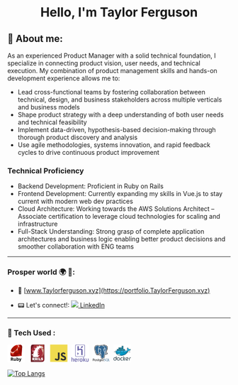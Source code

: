 
  
<h1 align="center">
  Hello, I'm Taylor Ferguson
</h1>

## 🌄 About me: 

 <!-- ### Product Manager (PMC) with Full-Stack Development Experience -->

As an experienced Product Manager with a solid technical foundation, I specialize in connecting product vision, user needs, and technical execution. My combination of product management skills and hands-on development experience allows me to:

- Lead cross-functional teams by fostering collaboration between technical, design, and business stakeholders across multiple verticals and business models
- Shape product strategy with a deep understanding of both user needs and technical feasibility
- Implement data-driven, hypothesis-based decision-making through thorough product discovery and analysis
- Use agile methodologies, systems innovation, and rapid feedback cycles to drive continuous product improvement 


### Technical Proficiency

- Backend Development: Proficient in Ruby on Rails 
- Frontend Development: Currently expanding my skills in Vue.js to stay current with modern web dev practices
- Cloud Architecture: Working towards the AWS Solutions Architect –Associate certification to leverage cloud technologies for scaling and infrastructure
- Full-Stack Understanding: Strong grasp of complete application architectures and business logic enabling better product decisions and smoother collaboration with ENG teams


---


### Prosper world 🌍 🖖:



- :ship: [www.Taylorferguson.xyz](https://portfolio.TaylorFerguson.xyz) 

- :pager: Let's connect!: [![](https://i.sstatic.net/gVE0j.png) LinkedIn](https://www.linkedin.com/in/taylor-ferguson-57826660/)




---

### :musical_score: Tech Used :

<div>
  
   <img src="https://github.com/devicons/devicon/blob/master/icons/ruby/ruby-original-wordmark.svg" title="Ruby" alt="Ruby" width="40" height="40"/>&nbsp;
  <img src="https://github.com/devicons/devicon/blob/master/icons/rails/rails-original-wordmark.svg" title="Rails" alt="Rails" width="40" height="40"/>&nbsp;
  <img src="https://github.com/devicons/devicon/blob/master/icons/javascript/javascript-original.svg" title="JavaScript" alt="JavaScript" width="40" height="40"/>&nbsp;
  <img src="https://github.com/devicons/devicon/blob/master/icons/heroku/heroku-original-wordmark.svg" title="Heroku" alt="Heroku" width="40" height="40"/>&nbsp;
  <img src="https://github.com/devicons/devicon/blob/master/icons/postgresql/postgresql-original-wordmark.svg" title="PostgreSQL" alt="PostgreSQL" width="40" height="40"/>&nbsp;
    <img src="https://github.com/devicons/devicon/blob/master/icons/docker/docker-original-wordmark.svg" title="docker" alt="docker" width="40" height="40"/>&nbsp;
</div>

[![Top Langs](https://github-readme-stats.vercel.app/api/top-langs/?username=taylorjalpha&theme=radical)](https://github.com/anuraghazra/github-readme-stats)
